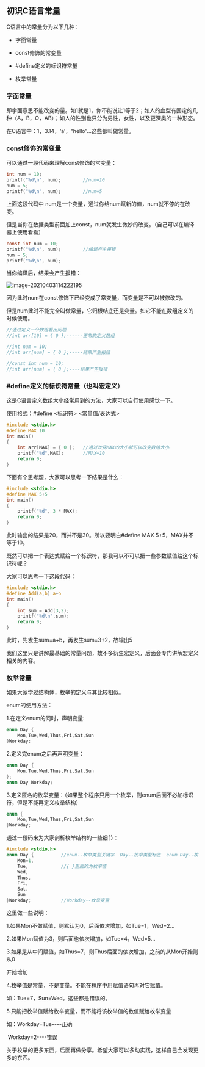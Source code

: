 ## 初识C语言常量

C语言中的常量分为以下几种：

- 字面常量

- const修饰的常变量

- #define定义的标识符常量

- 枚举常量

  

### 字面常量

即字面意思不能改变的量。如1就是1，你不能说让1等于2；如人的血型有固定的几种（A，B，O，AB）；如人的性别也只分为男性，女性，以及更深奥的一种形态。

在C语言中：1，3.14，‘a’，“hello”...这些都叫做常量。



### const修饰的常变量

可以通过一段代码来理解const修饰的常变量：

```c
int num = 10;
printf("%d\n", num);		//num=10
num = 5;
printf("%d\n", num);		//num=5
```

上面这段代码中 num是一个变量，通过你给num赋新的值，num就不停的在改变。

但是当你在数据类型前面加上const，num就发生微妙的改变。（自己可以在编译器上使用看看）

```c
const int num = 10;
printf("%d\n", num);		//编译产生报错
num = 5;
printf("%d\n", num);
```

当你编译后，结果会产生报错：

![image-20210403114222195](C:\Users\lenovo\Pictures\test_\image-20210403114222195.png)

因为此时num在const修饰下已经变成了常变量，而变量是不可以被修改的。

但是num此时不能完全叫做常量，它归根结底还是变量。如它不能在数组定义的时候使用。

```c
//通过定义一个数组看出问题
//int arr[10] = { 0 };------正常的定义数组

//int num = 10;
//int arr[num] = { 0 };-----结果产生报错

//const int num = 10;
//int arr[num] = { 0 };----结果产生报错
```



### #define定义的标识符常量（也叫宏定义）

这是C语言定义数组大小经常用到的方法，大家可以自行使用感觉一下。

使用格式：#define <标识符> <常量值/表达式>

```c
#include <stdio.h>
#define MAX 10
int main()
{
	int arr[MAX] = { 0 };	//通过改变MAX的大小就可以改变数组大小
    printf("%d",MAX);		//MAX=10
	return 0;
}
```

下面有个思考题，大家可以思考一下结果是什么：

```c
#include <stdio.h>
#define MAX 5+5
int main()
{
	printf("%d", 3 * MAX);
	return 0;
}
```

此时输出的结果是20，而并不是30。所以要明白#define MAX 5+5，MAX并不等于10。

既然可以把一个表达式赋给一个标识符，那我可以不可以把一些参数赋值给这个标识符呢？

大家可以思考一下这段代码：

```c
#include <stdio.h>
#define Add(a,b) a+b
int main()
{
	int sum = Add(3,2);
	printf("%d\n",sum);
	return 0;
}
```

此时，先发生sum=a+b，再发生sum=3+2，故输出5

我们这里只是讲解最基础的常量问题，故不多衍生宏定义，后面会专门讲解宏定义相关的内容。



### 枚举常量

如果大家学过结构体，枚举的定义与其比较相似。

enum的使用方法：

1.在定义enum的同时，声明变量:

```c
enum Day {
	Mon,Tue,Wed,Thus,Fri,Sat,Sun
}Workday;			
```



2.定义完enum之后再声明变量：

```c
enum Day {
	Mon,Tue,Wed,Thus,Fri,Sat,Sun
};
enum Day Workday;
```



3.定义匿名的枚举变量：（如果整个程序只用一个枚举，则enum后面不必加标识符，但是不能再定义枚举结构）

```c
enum {
	Mon,Tue,Wed,Thus,Fri,Sat,Sun
}Workday;	
```



通过一段码来为大家剖析枚举结构的一些细节：

```c
#include <stdio.h>
enum Day {			//enum--枚举类型关键字  Day--枚举类型标签  enum Day--枚举的类型
	Mon=1,
	Tue,			//{ }里面的为枚举值
	Wed,
	Thus,
	Fri,
	Sat,
	Sun
}Workday;			//Workday--枚举变量
```

这里做一些说明：

1.如果Mon不做赋值，则默认为0，后面依次增加，如Tue=1，Wed=2...

2.如果Mon赋值为3，则后面也依次增加，如Tue=4，Wed=5...

3.如果是从中间赋值，如Thus=7，则Thus后面的依次增加，之前的从Mon开始则从0

开始增加

4.枚举值是常量，不是变量。不能在程序中用赋值语句再对它赋值。

   如：Tue=7，Sun=Wed。这些都是错误的。

5.只能把枚举值赋给枚举变量，而不能将该枚举值的数值赋给枚举变量

   如：Workday=Tue----正确

​           Workday=2----错误

关于枚举的更多东西，后面再做分享。希望大家可以多动实践，这样自己会发现更多的东西。

